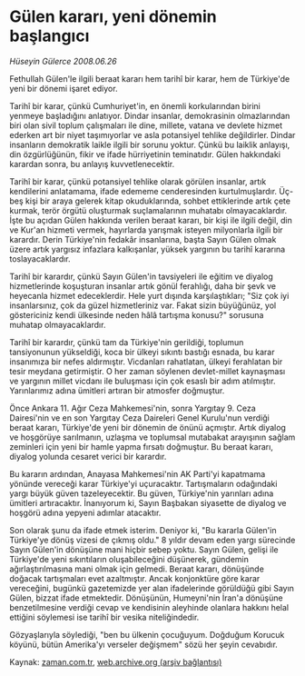 # Gülen kararı, yeni dönemin başlangıcı

*Hüseyin Gülerce 2008.06.26*

<tr><td class="metin" colspan="2" style="padding-top: 20px; padding-left: 5px; padding-right: 10px;">Fethullah Gülen'le ilgili beraat kararı hem tarihî bir karar, hem de Türkiye'de yeni bir dönemi işaret ediyor.</td></tr><tr><td class="metin" colspan="2" style="padding-top: 20px; padding-left: 5px; padding-right: 10px;"><p>Tarihî bir karar, çünkü Cumhuriyet'in, en önemli korkularından birini yenmeye başladığını anlatıyor. Dindar insanlar, demokrasinin olmazlarından biri olan sivil toplum çalışmaları ile dine, millete, vatana ve devlete hizmet ederken art bir niyet taşımıyorlar ve asla potansiyel tehlike değildirler. Dindar insanların demokratik laikle ilgili bir sorunu yoktur. Çünkü bu laiklik anlayışı, din özgürlüğünün, fikir ve ifade hürriyetinin teminatıdır. Gülen hakkındaki karardan sonra, bu anlayış kuvvetlenecektir.
<p>Tarihî bir karar, çünkü potansiyel tehlike olarak görülen insanlar, artık kendilerini anlatamama, ifade edememe cenderesinden kurtulmuşlardır. Üç-beş kişi bir araya gelerek kitap okuduklarında, sohbet ettiklerinde artık çete kurmak, terör örgütü oluşturmak suçlamalarının muhatabı olmayacaklardır. İşte bu açıdan Gülen hakkında verilen beraat kararı, bir kişi ile ilgili değil, din ve Kur'an hizmeti vermek, hayırlarda yarışmak isteyen milyonlarla ilgili bir karardır. Derin Türkiye'nin fedakâr insanlarına, başta Sayın Gülen olmak üzere artık yargısız infazlara kalkışanlar, yüksek yargının bu tarihî kararına toslayacaklardır.
<p>Tarihî bir karardır, çünkü Sayın Gülen'in tavsiyeleri ile eğitim ve diyalog hizmetlerinde koşuşturan insanlar artık gönül ferahlığı, daha bir şevk ve heyecanla hizmet edeceklerdir. Hele yurt dışında karşılaştıkları; "Siz çok iyi insanlarsınız, çok da güzel hizmetleriniz var. Fakat sizin büyüğünüz, yol göstericiniz kendi ülkesinde neden hâlâ tartışma konusu?" sorusuna muhatap olmayacaklardır.
<p>Tarihî bir karardır, çünkü tam da Türkiye'nin gerildiği, toplumun tansiyonunun yükseldiği, koca bir ülkeyi sıkıntı bastığı esnada, bu karar insanımıza bir nefes aldırmıştır. Vicdanları rahatlatan, ülkeyi ferahlatan bir tesir meydana getirmiştir. O her zaman söylenen devlet-millet kaynaşması ve yargının millet vicdanı ile buluşması için çok esaslı bir adım atılmıştır. Yarınlarımız adına ümitleri artıran bir atmosfer doğmuştur.
<p>Önce Ankara 11. Ağır Ceza Mahkemesi'nin, sonra Yargıtay 9. Ceza Dairesi'nin ve en son Yargıtay Ceza Daireleri Genel Kurulu'nun verdiği beraat kararı, Türkiye'de yeni bir dönemin de önünü açmıştır. Artık diyalog ve hoşgörüye sarılmanın, uzlaşma ve toplumsal mutabakat arayışının sağlam zeminleri için yeni bir hamle yapma fırsatı doğmuştur. Bu beraat kararı, diyalog yolunda cesaret verici bir karardır.
<p>Bu kararın ardından, Anayasa Mahkemesi'nin AK Parti'yi kapatmama yönünde vereceği karar Türkiye'yi uçuracaktır. Tartışmaların odağındaki yargı büyük güven tazeleyecektir. Bu güven, Türkiye'nin yarınları adına ümitleri artıracaktır. İnanıyorum ki, Sayın Başbakan siyasette de diyalog ve hoşgörü adına yepyeni adımlar atacaktır.
<p>Son olarak şunu da ifade etmek isterim. Deniyor ki, "Bu kararla Gülen'in Türkiye'ye dönüş vizesi de çıkmış oldu." 8 yıldır devam eden yargı sürecinde Sayın Gülen'in dönüşüne mani hiçbir sebep yoktu. Sayın Gülen, gelişi ile Türkiye'de yeni sıkıntıların oluşabileceğini düşünerek, gündemin ağırlaştırılmasına mani olmak için gelmedi. Beraat kararı, dönüşünde doğacak tartışmaları evet azaltmıştır. Ancak konjonktüre göre karar vereceğini, bugünkü gazetemizde yer alan ifadelerinde görüldüğü gibi Sayın Gülen, bizzat ifade etmektedir. Dönüşünün, Humeyni'nin İran'a dönüşüne benzetilmesine verdiği cevap ve kendisinin aleyhinde olanlara hakkını helal ettiğini söylemesi ise tarihî bir vesika niteliğindedir.
<p>Gözyaşlarıyla söylediği, "ben bu ülkenin çocuğuyum. Doğduğum Korucuk köyünü, bütün Amerika'yı verseler değişmem" sözü her şeyin cevabıdır.<br/></p></p></p></p></p></p></p></p></td></tr>

Kaynak: [zaman.com.tr](http://zaman.com.tr/yazar.do?yazino=706719), [web.archive.org (arşiv bağlantısı)](http://web.archive.org/web/20080828123745/http://www.zaman.com.tr:80/yazar.do?yazino=706719)
